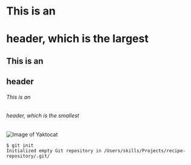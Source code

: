 # This is an <h1> header, which is the largest
## This is an <h2> header
###### This is an <h6> header, which is the smallest

  ![Image of Yaktocat](https://octodex.github.com/images/yaktocat.png)
  
```
$ git init
Initialized empty Git repository in /Users/skills/Projects/recipe-repository/.git/
```
